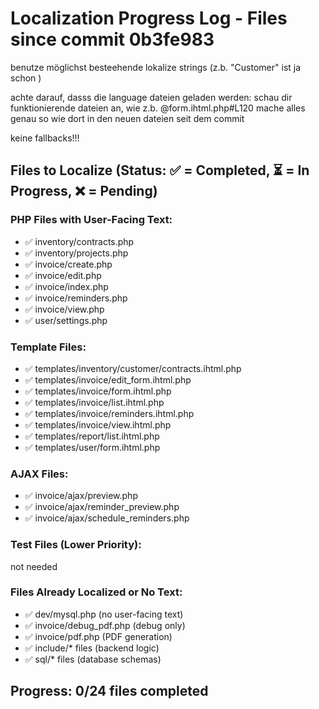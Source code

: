 # Localization Progress Log - Files since commit 0b3fe983

benutze möglichst besteehende lokalize strings (z.b. "Customer" ist ja schon )

achte darauf, dasss die language dateien geladen werden: schau dir funktionierende dateien an, wie z.b. @form.ihtml.php#L120 
mache alles genau so wie dort in den neuen dateien seit dem commit

keine fallbacks!!!


## Files to Localize (Status: ✅ = Completed, ⏳ = In Progress, ❌ = Pending)

### PHP Files with User-Facing Text:
- ✅ inventory/contracts.php
- ✅ inventory/projects.php  
- ✅ invoice/create.php
- ✅ invoice/edit.php
- ✅ invoice/index.php
- ✅ invoice/reminders.php
- ✅ invoice/view.php
- ✅ user/settings.php

### Template Files:
- ✅ templates/inventory/customer/contracts.ihtml.php
- ✅ templates/invoice/edit_form.ihtml.php
- ✅ templates/invoice/form.ihtml.php
- ✅ templates/invoice/list.ihtml.php
- ✅ templates/invoice/reminders.ihtml.php
- ✅ templates/invoice/view.ihtml.php
- ✅ templates/report/list.ihtml.php
- ✅ templates/user/form.ihtml.php

### AJAX Files:
- ✅ invoice/ajax/preview.php
- ✅ invoice/ajax/reminder_preview.php
- ✅ invoice/ajax/schedule_reminders.php

### Test Files (Lower Priority):
not needed

### Files Already Localized or No Text:
- ✅ dev/mysql.php (no user-facing text)
- ✅ invoice/debug_pdf.php (debug only)
- ✅ invoice/pdf.php (PDF generation)
- ✅ include/* files (backend logic)
- ✅ sql/* files (database schemas)

## Progress: 0/24 files completed
